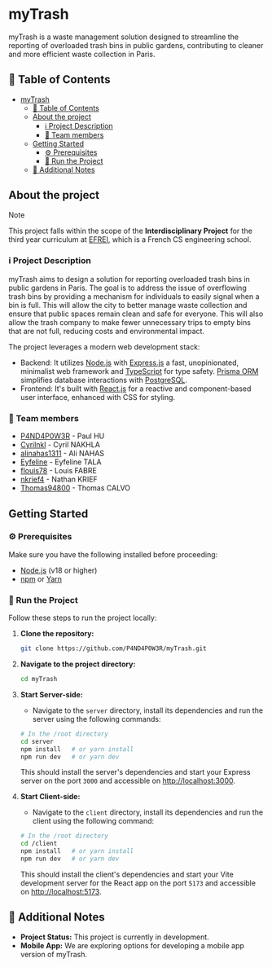 # myTrash

myTrash is a waste management solution designed to streamline the reporting of overloaded trash bins in public gardens, contributing to cleaner and more efficient waste collection in Paris.

## 📃 Table of Contents

- [myTrash](#mytrash)
  - [📃 Table of Contents](#-table-of-contents)
  - [About the project](#about-the-project)
    - [ℹ️ Project Description](#ℹ️-project-description)
    - [👥 Team members](#-team-members)
  - [Getting Started](#getting-started)
    - [⚙️ Prerequisites](#️-prerequisites)
    - [🚦 Run the Project](#-run-the-project)
  - [📝 Additional Notes](#-additional-notes)

## About the project

> [!NOTE]
> This project falls within the scope of the **Interdisciplinary Project** for the third year curriculum at [EFREI](https://www.efrei.fr/), which is a French CS engineering school.

### ℹ️ Project Description

myTrash aims to design a solution for reporting overloaded trash bins in public gardens in Paris. The goal is to address the issue of overflowing trash bins by providing a mechanism for individuals to easily signal when a bin is full. This will allow the city to better manage waste collection and ensure that public spaces remain clean and safe for everyone. This will also allow the trash company to make fewer unnecessary trips to empty bins that are not full, reducing costs and environmental impact.

The project leverages a modern web development stack:

- Backend: It utilizes [Node.js](https://nodejs.org/en) with [Express.js](https://expressjs.com/) a fast, unopinionated, minimalist web framework and [TypeScript](https://www.typescriptlang.org/) for type safety. [Prisma ORM](https://www.prisma.io/) simplifies database interactions with [PostgreSQL](https://www.postgresql.org/).
- Frontend: It's built with [React.js](https://react.dev/) for a reactive and component-based user interface, enhanced with CSS for styling.

### 👥 Team members

- [P4ND4P0W3R](https://github.com/P4ND4P0W3R) - Paul HU
- [Cyrilnkl](https://github.com/Cyrilnkl) - Cyril NAKHLA
- [alinahas1311](https://github.com/alinahas1311) - Ali NAHAS
- [Eyfeline](https://github.com/Eyfeline) - Eyfeline TALA
- [flouis78](https://github.com/flouis78) - Louis FABRE
- [nkrief4](https://github.com/nkrief4) - Nathan KRIEF
- [Thomas94800](https://github.com/Thomas94800) - Thomas CALVO

## Getting Started

### ⚙️ Prerequisites

Make sure you have the following installed before proceeding:

- [Node.js](https://nodejs.org/en) (v18 or higher)
- [npm](https://www.npmjs.com/) or [Yarn](https://yarnpkg.com/)

### 🚦 Run the Project

Follow these steps to run the project locally:

1. **Clone the repository:**

   ```bash
   git clone https://github.com/P4ND4P0W3R/myTrash.git
   ```

2. **Navigate to the project directory:**

   ```bash
   cd myTrash
   ```

3. **Start Server-side:**

   - Navigate to the `server` directory, install its dependencies and run the server using the following commands:

   ```bash
   # In the /root directory
   cd server
   npm install   # or yarn install
   npm run dev   # or yarn dev
   ```

   This should install the server's dependencies and start your Express server on the port `3000` and accessible on [http://localhost:3000](http://localhost:3000).

4. **Start Client-side:**

   - Navigate to the `client` directory, install its dependencies and run the client using the following command:

   ```bash
   # In the /root directory
   cd /client
   npm install   # or yarn install
   npm run dev   # or yarn dev
   ```

   This should install the client's dependencies and start your Vite development server for the React app on the port `5173` and accessible on [http://localhost:5173](http://localhost:5173).

## 📝 Additional Notes

- **Project Status:** This project is currently in development.
- **Mobile App:**  We are exploring options for developing a mobile app version of myTrash.

